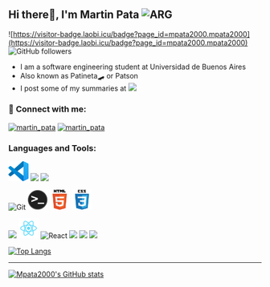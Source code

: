 ## Hi there👋, I'm Martin Pata <img alt= ARG height="20" src="https://images.emojiterra.com/twitter/512px/1f1e6-1f1f7.png">

![https://visitor-badge.laobi.icu/badge?page_id=mpata2000.mpata2000](https://visitor-badge.laobi.icu/badge?page_id=mpata2000.mpata2000)
![GitHub followers](https://img.shields.io/github/followers/mpata2000?style=social)

- I am a software engineering student at Universidad de Buenos Aires
- Also known as Patineta🛹 or Patson
- I post some of my summaries at <a href="https://gitlab.com/mpata2000" target="_blank"><img src="https://cdn.worldvectorlogo.com/logos/gitlab.svg" height="15"></a> 

### 🔗 **Connect with me:**

<a href="https://linkedin.com/in/martinpata" target="blank"><img align="center" src="https://raw.githubusercontent.com/rahuldkjain/github-profile-readme-generator/master/src/images/icons/Social/linked-in-alt.svg" alt="martin_pata" height="30" width="40" /></a>
<a href="https://instagram.com//martin_pata" target="blank"><img align="center" src="https://raw.githubusercontent.com/rahuldkjain/github-profile-readme-generator/master/src/images/icons/Social/instagram.svg" alt="martin_pata" height="30" width="40" /></a>


### **Languages and Tools:**
<p align="left">
<img alt="Visual Studio Code" width="40px" src="https://raw.githubusercontent.com/github/explore/80688e429a7d4ef2fca1e82350fe8e3517d3494d/topics/visual-studio-code/visual-studio-code.png" />
<img src="https://img.icons8.com/color/48/000000/intellij-idea.png"/>
<img src="https://img.icons8.com/color/48/000000/pycharm.png"/>
</p>

<p align="left">
<img alt="Git" src="https://img.icons8.com/color/48/000000/git.png"/>
<img alt="Terminal" width="40px" src="https://raw.githubusercontent.com/github/explore/80688e429a7d4ef2fca1e82350fe8e3517d3494d/topics/terminal/terminal.png" />
<img alt="HTML5" width="40px" src="https://raw.githubusercontent.com/github/explore/80688e429a7d4ef2fca1e82350fe8e3517d3494d/topics/html/html.png" />
<img alt="CSS3" width="40px" src="https://raw.githubusercontent.com/github/explore/80688e429a7d4ef2fca1e82350fe8e3517d3494d/topics/css/css.png" />
</p>

<p align="left">
<img src="https://img.icons8.com/color/48/000000/python--v1.png"/>
<img alt="React" width="40px" src="https://raw.githubusercontent.com/github/explore/80688e429a7d4ef2fca1e82350fe8e3517d3494d/topics/react/react.png" />
<img alt="React" width="40px" src="https://files.pharo.org/media/logo/icon-opaque-512x512.png" />
<img src="https://img.icons8.com/color/48/000000/c-programming.png"/>
<img src="https://img.icons8.com/color/48/000000/java-coffee-cup-logo--v1.png"/>
<img height="40px" src="https://geekflare.com/wp-content/uploads/2019/07/fast-api-logo.png"/>
</p>

[![Top Langs](https://github-readme-stats.vercel.app/api/top-langs/?username=mpata2000&theme=dracula&show_icons=true)](https://github.com/anuraghazra/github-readme-stats)

---

[![Mpata2000's GitHub stats](https://github-readme-stats.vercel.app/api?username=mpata2000&theme=dracula&show_icons=true)](https://github.com/anuraghazra/github-readme-stats)
